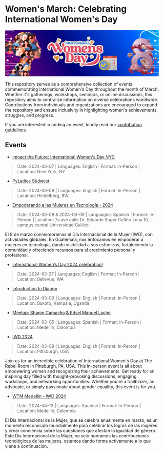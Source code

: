 # Women's March: Celebrating International Women's Day

![alt text](assets/banner.jpg "Banner")

This repository serves as a comprehensive collection of events commemorating International Women's Day throughout the month of March. Whether it's gatherings, workshops, seminars, or online discussions, this repository aims to centralize information on diverse celebrations worldwide. Contributions from individuals and organizations are encouraged to expand the repository and ensure inclusivity in highlighting women's achievements, struggles, and progress.

If you are interested in adding an event, kindly read our [contribution guidelines](https://github.com/DennyPerez18/Women-March/blob/main/CONTRIBUTING.md).

## Events

- [Impact the Future: International Women's Day NYC](https://lu.ma/ImpactTheFutureNYC2024)
> Date: 2024-03-07 | Languages: English | Format: In-Person | Location: New York, NY

- [PyLadies Südwest](https://www.meetup.com/pyladies-suedwest/)
> Date: 2024-03-08 | Languages: English | Format: In-Person | Location: Heidelberg, BW

- [Empoderando a las Mujeres en Tecnología - 2024](https://www.galileo.edu/page/iwdgt/)
> Date: 2024-03-08 & 2024-03-09 | Languages: Spanish | Format: In-Person | Location: 7a ave calle Dr. Eduardo Suger Cofiño zona 10, campus central Universidad Galileo

El 8 de marzo conmemoramos el Día Internacional de la Mujer (IWD), con actividades globales. En Guatemala, nos enfocamos en empoderar a mujeres en tecnología, dando visibilidad a sus esfuerzos, fortaleciendo la comunidad y ofreciendo recursos para el crecimiento personal y profesional.

- [International Women’s Day 2024 celebration!](https://www.meetup.com/bellevue-gdg/events/298534986/)
> Date: 2024-03-27 | Languages: English | Format: In-Person | Location: Bellevue, WA

- [Introduction to Django](https://twitter.com/pyladieskla/status/1764539270197280808)
> Date: 2024-03-09 | Languages: English | Format: In-Person | Location: Bukoto, Kampala, Uganda

- [Meetup: Sharon Camacho & Edsel Manuel Lucho](https://twitter.com/pyladiesmed/status/1764832308320727114)
> Date: 2024-03-05 | Languages: Spanish | Format: In-Person | Location: Medellín, Colombia

- [IWD 2024](https://www.eventbrite.com/e/iwd-2024-tickets-825810721097)
> Date: 2024-03-08 | Languages: English | Format: In-Person | Location: Pittsburgh, USA

Join us for an incredible celebration of International Women's Day at The Rebel Room in Pittsburgh, PA, USA. This in-person event is all about empowering women and recognizing their achievements. Get ready for an inspiring day filled with thought-provoking discussions, engaging workshops, and networking opportunities. Whether you're a trailblazer, an advocate, or simply passionate about gender equality, this event is for you.

- [WTM Medellín - IWD 2024](https://wtmmedellin.com)
> Date: 2024-04-13 | Languages: Spanish | Format: In-Person | Location: Medellín, Colombia

El Día Internacional de la Mujer, que se celebra anualmente en marzo, es un momento reconocido mundialmente para celebrar los logros de las mujeres y crear conciencia sobre las cuestiones que afectan la igualdad de género. Este Día Internacional de la Mujer, no solo honramos las contribuciones tecnológicas de las mujeres, estamos dando forma activamente a lo que viene a continuación.
